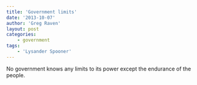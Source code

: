 ```yaml
---
title: 'Government limits'
date: '2013-10-07'
author: 'Greg Raven'
layout: post
categories:
    - government
tags:
    - 'Lysander Spooner'
---
```


No government knows any limits to its power except the endurance of the people.